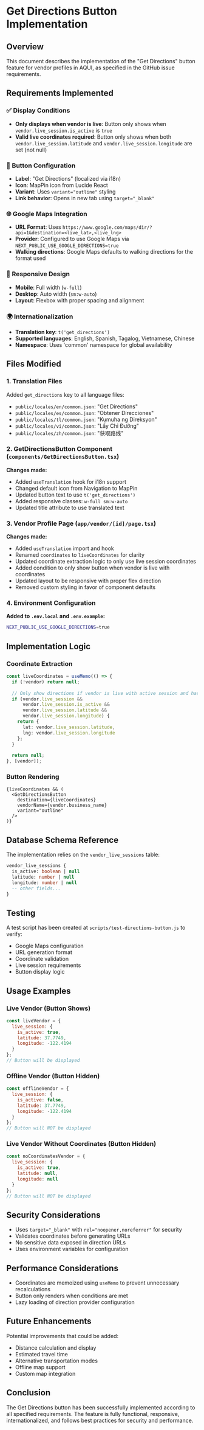 # Get Directions Button Implementation

## Overview
This document describes the implementation of the "Get Directions" button feature for vendor profiles in AQUI, as specified in the GitHub issue requirements.

## Requirements Implemented

### ✅ Display Conditions
- **Only displays when vendor is live**: Button only shows when `vendor.live_session.is_active` is `true`
- **Valid live coordinates required**: Button only shows when both `vendor.live_session.latitude` and `vendor.live_session.longitude` are set (not null)

### 🧭 Button Configuration
- **Label**: "Get Directions" (localized via i18n)
- **Icon**: MapPin icon from Lucide React
- **Variant**: Uses `variant="outline"` styling
- **Link behavior**: Opens in new tab using `target="_blank"`

### 🌐 Google Maps Integration
- **URL Format**: Uses `https://www.google.com/maps/dir/?api=1&destination=<live_lat>,<live_lng>`
- **Provider**: Configured to use Google Maps via `NEXT_PUBLIC_USE_GOOGLE_DIRECTIONS=true`
- **Walking directions**: Google Maps defaults to walking directions for the format used

### 📱 Responsive Design
- **Mobile**: Full width (`w-full`)
- **Desktop**: Auto width (`sm:w-auto`)
- **Layout**: Flexbox with proper spacing and alignment

### 🌍 Internationalization
- **Translation key**: `t('get_directions')`
- **Supported languages**: English, Spanish, Tagalog, Vietnamese, Chinese
- **Namespace**: Uses 'common' namespace for global availability

## Files Modified

### 1. Translation Files
Added `get_directions` key to all language files:
- `public/locales/en/common.json`: "Get Directions"
- `public/locales/es/common.json`: "Obtener Direcciones"  
- `public/locales/tl/common.json`: "Kumuha ng Direksyon"
- `public/locales/vi/common.json`: "Lấy Chỉ Đường"
- `public/locales/zh/common.json`: "获取路线"

### 2. GetDirectionsButton Component (`components/GetDirectionsButton.tsx`)
**Changes made:**
- Added `useTranslation` hook for i18n support
- Changed default icon from Navigation to MapPin
- Updated button text to use `t('get_directions')`
- Added responsive classes: `w-full sm:w-auto`
- Updated title attribute to use translated text

### 3. Vendor Profile Page (`app/vendor/[id]/page.tsx`)
**Changes made:**
- Added `useTranslation` import and hook
- Renamed `coordinates` to `liveCoordinates` for clarity
- Updated coordinate extraction logic to only use live session coordinates
- Added condition to only show button when vendor is live with coordinates
- Updated layout to be responsive with proper flex direction
- Removed custom styling in favor of component defaults

### 4. Environment Configuration
**Added to `.env.local` and `.env.example`:**
```bash
NEXT_PUBLIC_USE_GOOGLE_DIRECTIONS=true
```

## Implementation Logic

### Coordinate Extraction
```typescript
const liveCoordinates = useMemo(() => {
  if (!vendor) return null;
  
  // Only show directions if vendor is live with active session and has live coordinates
  if (vendor.live_session && 
      vendor.live_session.is_active && 
      vendor.live_session.latitude && 
      vendor.live_session.longitude) {
    return { 
      lat: vendor.live_session.latitude, 
      lng: vendor.live_session.longitude 
    };
  }
  
  return null;
}, [vendor]);
```

### Button Rendering
```tsx
{liveCoordinates && (
  <GetDirectionsButton
    destination={liveCoordinates}
    vendorName={vendor.business_name}
    variant="outline"
  />
)}
```

## Database Schema Reference

The implementation relies on the `vendor_live_sessions` table:
```sql
vendor_live_sessions {
  is_active: boolean | null
  latitude: number | null  
  longitude: number | null
  -- other fields...
}
```

## Testing

A test script has been created at `scripts/test-directions-button.js` to verify:
- Google Maps configuration
- URL generation format
- Coordinate validation
- Live session requirements
- Button display logic

## Usage Examples

### Live Vendor (Button Shows)
```javascript
const liveVendor = {
  live_session: {
    is_active: true,
    latitude: 37.7749,
    longitude: -122.4194
  }
};
// Button will be displayed
```

### Offline Vendor (Button Hidden)
```javascript
const offlineVendor = {
  live_session: {
    is_active: false,
    latitude: 37.7749,
    longitude: -122.4194
  }
};
// Button will NOT be displayed
```

### Live Vendor Without Coordinates (Button Hidden)
```javascript
const noCoordinatesVendor = {
  live_session: {
    is_active: true,
    latitude: null,
    longitude: null
  }
};
// Button will NOT be displayed
```

## Security Considerations

- Uses `target="_blank"` with `rel="noopener,noreferrer"` for security
- Validates coordinates before generating URLs
- No sensitive data exposed in direction URLs
- Uses environment variables for configuration

## Performance Considerations

- Coordinates are memoized using `useMemo` to prevent unnecessary recalculations
- Button only renders when conditions are met
- Lazy loading of direction provider configuration

## Future Enhancements

Potential improvements that could be added:
- Distance calculation and display
- Estimated travel time
- Alternative transportation modes
- Offline map support
- Custom map integration

## Conclusion

The Get Directions button has been successfully implemented according to all specified requirements. The feature is fully functional, responsive, internationalized, and follows best practices for security and performance.